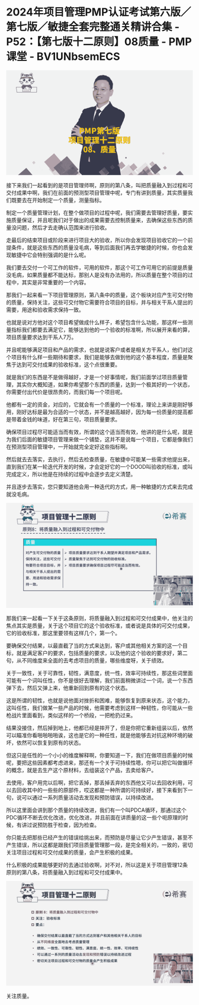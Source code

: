 # 2024年项目管理PMP认证考试第六版／第七版／敏捷全套完整通关精讲合集 - P52：【第七版十二原则】08质量 - PMP课堂 - BV1UNbsemECS

![](img/4ce3baa433f061667dc9816dee671d16_0.png)

接下来我们一起看到的是项目管理师啊，原则的第八条，叫把质量融入到过程和可交付成果中啊，我们在前面的预测型项目管理中呢，专门有讲到质量，其实质量我们既要去在开始制定一个质量，测量指标。

制定一个质量管理计划，在整个做项目的过程中呢，我们需要去管理好质量，要实施质量保证，并且呢我们对于做出的成果需要去控制质量来，去确保这些东西的质量没问题，然后才去走确认范围来进行验收。

走最后的结束项目或阶段来进行项目大的验收，所以你会发现项目验收它的一个前提条件，就是这些东西的质量没毛病，等到后面我们再去学敏捷的时候，你也会发现敏捷中它会特别强调的是什么呢。

我们要去交付一个可工作的软件，可用的软件，那这个可工作可用它的前提是质量没毛病，如果质量都不能达标，那别人是没有办法用的，所以质量在整个项目的过程中，其实是非常重要的一个内容。

那我们一起来看一下项目管理原则，第八条中的质量，这个板块对应产生可交付物的质量，保持关注，这些可交付物它需要符合项目的目标，并与相关干系人提出的需要，用途和验收需求保持一致。

也就是说对方他对这个项目希望做成什么样子，希望包含什么功能，那这样一些测量指标我们都要去满足它，能够达到他的一个验收的标准啊，所以展开来看的算，项目质量要求达到干系人7万。

并且呢能够满足项目和产品的需求，也就是说客户或者是相关方干系人，他们对这个项目有什么样一些期待和要求，我们是能够去做到他的这个基本程度，质量是聚焦于达到可交付成果的验收标准，这个点很重要。

就是我们的东西是不是做得越好，才是一个好事情呢，我们前面学过项目质量管理，其实你大概知道，如果你希望那个东西的质量，达到一个极其好的一个状态，你需要付出代价是很昂贵的，而我们每一个项目呢。

他都有一定的资金，对应的，它就会有一个质量的一个标准，理论上来讲是刚好够用，刚好达标是最为合适的一个状态，并不是越高越好，因为每一份质量的提高都是带着金钱的味道，好在第三句，项目质量要求。

确保项目过程尽可能适当而有效，所谓的这个适当而有效，他讲的是什么呢，就是为我们后面的敏捷项目管理来做一个铺垫，这并不是说每一个项目，它都是像我们在预测型项目管理中，一开始就完全定好这些指标啊。

然后就去去落实，去执行，然后去检查质量，在敏捷中可能某一些需求他提出来，直到我们在某一轮迭代开发的时候，才会定好它的一个DOOD叫验收的标准，或叫完成定义，所以他是在持续的过程中会逐步去定义清楚。

并且逐步去落实，您只要知道他会用一种迭代的方式，用一种敏捷的方式来去完成就没毛病。

![](img/4ce3baa433f061667dc9816dee671d16_2.png)

那我们来一起看一下关于这条原则，将质量融入到过程和可交付成果中，他关注的焦点其实是质量，关于这个项目它的这个验收标准，或者说是具体的可交付成果，它的验收标准，那这里要领有这样几个，第一个。

要确保交付结果，以最直截了当的方式来达到，客户或其他相关方案的这一个目标，就是满足客户的要求，包括质量的要求，以及他的这个验收的要求好，第二句，从不同维度来全面的去考虑项目的质量，哪些维度呀，关于绩效。

关于一致性，关于可靠性，韧性，满意度，统一性，效率可持续性，那这些词里面可能有一个词叫任性，你不是很好去理解，我们前面稍微讲过一个词，说一个东西弹下去，然后又弹上来，他重新回到原有的这个状态。

这是所谓的韧性，也就是说他面对挫折和困难，能够恢复到原来状态，这个能力，这叫任性，我们做某一些产品的时候，他需要考虑到这样一种韧性，你可能从一些枪战片里面看到，类似这样的一个桥段，一把枪扔过来。

结果没接住，然后掉到地上，他都已经是摔开了，但是你把它重新组装以后，依然可以瞄准你看啪啪啪啪诶，这也是它的一种任性，就是他能够去对抗这种环境的破坏，依然可以恢复到原有的状态。

但这只是任性的一个小小的维度解释啊，你要知道一下，我们在做项目质量的时候呢，要把这些因素都考虑进来，那还有一个关于可持续性嗯，你可以把它叫做循环的概念，就是去生产这个原材料，去组装这个产品，去卖给客户。

去使用，客户用完以后啊，把它丢掉，那丢掉丢弃的东西他又可以去回收利用，可以去回收其中的一些些的原部件，哎这都是一种所谓的可持续好，接下来看到下一句，说可以通过一系列质量活动去发现和预防错误，以持续改进。

所以这里面会讲到那个质量的持续改进，我们有一个叫PDCA循环，那通过这个PDC循环不断去优化改进，优化改进，并且前面在讲质量的这一些个呃原理的时候，有讲过说预防胜于检查，因为检查。

你只能去把那些已经产生的错误给挑出来，而预防是尽量让它少产生错误，甚至不产生错误，所以这都是跟我们项目质量管理那一段，是完全相关的，一致的，密切关注项目过程和可交付成果的质量，会产生积极的成果。

什么积极的成果能够更好的去通过验收啊，对不对，所以这是关于项目管理12条原则的第八条，将质量融入到过程和可交付成果中。



![](img/4ce3baa433f061667dc9816dee671d16_4.png)

关注质量。